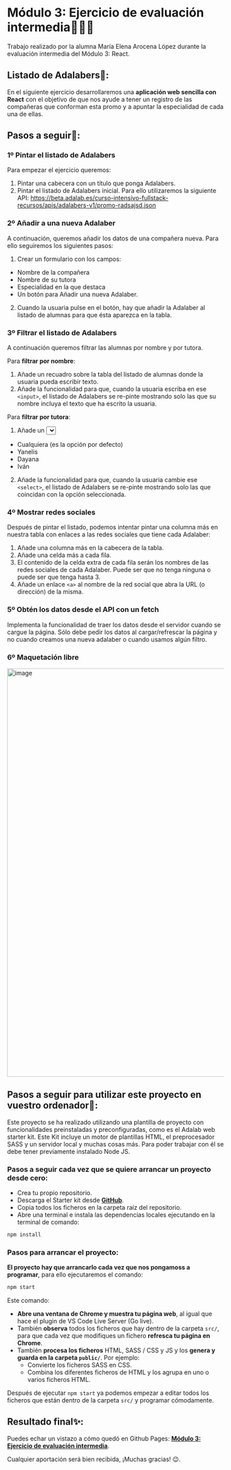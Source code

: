 # Módulo 3: Ejercicio de evaluación intermedia👩🏻‍💻 

Trabajo realizado por la alumna María Elena Arocena López durante la evaluación intermedia del Módulo 3: React.

## Listado de Adalabers📄:

En el siguiente ejercicio desarrollaremos una **aplicación web sencilla con React** con el objetivo de que nos ayude a tener un registro de las compañeras que conforman esta promo y a apuntar la especialidad de cada una de ellas.

## Pasos a seguir🎯:

### 1º Pintar el listado de Adalabers

Para empezar el ejercicio queremos:

1. Pintar una cabecera con un título que ponga Adalabers.
2. Pintar el listado de Adalabers inicial. Para ello utilizaremos la siguiente API: https://beta.adalab.es/curso-intensivo-fullstack-recursos/apis/adalabers-v1/promo-radsajsd.json

### 2º Añadir a una nueva Adalaber

A continuación, queremos añadir los datos de una compañera nueva. Para ello seguiremos los siguientes pasos:

1. Crear un formulario con los campos:

- Nombre de la compañera
- Nombre de su tutora
- Especialidad en la que destaca
- Un botón para Añadir una nueva Adalaber.

2. Cuando la usuaria pulse en el botón, hay que añadir la Adalaber al listado de alumnas para que ésta aparezca en la tabla.

### 3º Filtrar el listado de Adalabers

A continuación queremos filtrar las alumnas por nombre y por tutora.

Para **filtrar por nombre**:

1. Añade un recuadro sobre la tabla del listado de alumnas donde la usuaria pueda escribir texto.
2. Añade la funcionalidad para que, cuando la usuaria escriba en ese `<input>`, el listado de Adalabers se re-pinte mostrando solo las que su nombre incluya el texto que ha escrito la usuaria.

Para **filtrar por tutora**:

1. Añade un <select> a la cabecera que tenga las siguientes opciones:

- Cualquiera (es la opción por defecto)
- Yanelis
- Dayana
- Iván

2. Añade la funcionalidad para que, cuando la usuaria cambie ese `<select>`, el listado de Adalabers se re-pinte mostrando solo las que coincidan con la opción seleccionada.

### 4º Mostrar redes sociales

Después de pintar el listado, podemos intentar pintar una columna más en nuestra tabla con enlaces a las redes sociales que tiene cada Adalaber:

1. Añade una columna más en la cabecera de la tabla.
2. Añade una celda más a cada fila.
3. El contenido de la celda extra de cada fila serán los nombres de las redes sociales de cada Adalaber. Puede ser que no tenga ninguna o puede ser que tenga hasta 3.
4. Añade un enlace `<a>` al nombre de la red social que abra la URL (o dirección) de la misma.

### 5º Obtén los datos desde el API con un fetch

Implementa la funcionalidad de traer los datos desde el servidor cuando se cargue la página. Sólo debe pedir los datos al cargar/refrescar la página y no cuando creamos una nueva adalaber o cuando usamos algún filtro.

### 6º Maquetación libre

<img width="949" alt="image" src="https://user-images.githubusercontent.com/113302094/205404169-a4030c32-ec00-499c-b903-44c10d65ca84.png">

## Pasos a seguir para utilizar este proyecto en vuestro ordenador💾:

Este proyecto se ha realizado utilizando una plantilla de proyecto con funcionalidades preinstaladas y preconfiguradas, como es el Adalab web starter kit. Este Kit incluye un motor de plantillas HTML, el preprocesador SASS y un servidor local y muchas cosas más. Para poder trabajar con él se debe tener previamente instalado Node JS.

### Pasos a seguir cada vez que se quiere arrancar un proyecto desde cero:

- Crea tu propio repositorio.
- Descarga el Starter kit desde **[GitHub](https://github.com/Adalab/Adalab-web-starter-kit)**.
- Copia todos los ficheros en la carpeta raíz del repositorio.
- Abre una terminal e instala las dependencias locales ejecutando en la terminal de comando:

```bash
npm install
```

### Pasos para arrancar el proyecto:

**El proyecto hay que arrancarlo cada vez que nos pongamoss a programar**, para ello ejecutaremos el comando:

```bash
npm start
```

Este comando:

- **Abre una ventana de Chrome y muestra tu página web**, al igual que hace el plugin de VS Code Live Server (Go live).
- También **observa** todos los ficheros que hay dentro de la carpeta `src/`, para que cada vez que modifiques un fichero **refresca tu página en Chrome**.
- También **procesa los ficheros** HTML, SASS / CSS y JS y los **genera y guarda en la carpeta `public/`**. Por ejemplo:
  - Convierte los ficheros SASS en CSS.
  - Combina los diferentes ficheros de HTML y los agrupa en uno o varios ficheros HTML.

Después de ejecutar `npm start` ya podemos empezar a editar todos los ficheros que están dentro de la carpeta `src/` y programar cómodamente.

## Resultado final✨:

Puedes echar un vistazo a cómo quedó en Github Pages: **[Módulo 3: Ejercicio de evaluación intermedia](https://beta.adalab.es/modulo-3-evaluacion-intermedia-marocena26/)**.

Cualquier aportación será bien recibida, ¡Muchas gracias! 😉.
